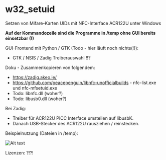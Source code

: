 # w32_setuid
Setzen von Mifare-Karten UIDs mit NFC-Interface ACR122U unter Windows

**Auf der Kommandozeile sind die Programme in /temp ohne GUI bereits einsetzbar (!)**

GUI-Frontend mit Python / GTK (Todo - hier läuft noch nichts(!)):
* GTK / NSIS / Zadig Treiberauswahl !!?

Doku - Zusammenkopieren von folgendem:
* https://zadig.akeo.ie/
* https://github.com/peacepenguin/libnfc-unofficialbuilds - nfc-list.exe und nfc-mfsetuid.exe
* Todo: libnfc.dll (woher?)
* Todo: libusb0.dll (woher?)

Bei Zadig:
* Treiber für ACR122U PICC Interface umstellen auf libusbK. 
* Danach USB-Stecker des ACR122U rausziehen / reinstecken.

Beispielnutzung (Dateien in /temp):

![Alt text](https://github.com/mongoq/wsetuid/blob/master/temp/example_use.png?raw=true "Usage")
 
 Lizenzen: ?!?!

